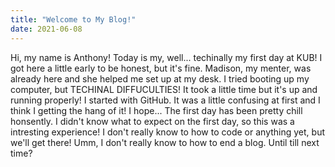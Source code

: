 ```yaml
---  
title: "Welcome to My Blog!"
date: 2021-06-08
---
```

Hi, my name is Anthony! Today is my, well... techinally my first day at KUB! I got here a little early to be honest, but it's fine. Madison, my menter, was already here and she helped me set up at my desk. I tried booting up my computer, but TECHINAL DIFFUCULTIES! It took a little time but it's up and running properly! I started with GitHub. It was a little confusing at first and I think I getting the hang of it! I hope... The first day has been pretty chill honsently. I didn't know what to expect on the first day, so this was a intresting experience! I don't really know to how to code or anything yet, but we'll get there! Umm, I don't really know to how to end a blog. Until till next time?
